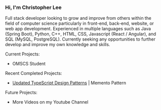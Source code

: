 ### Hi, I'm Christopher Lee

Full stack developer looking to grow and improve from others within the field of computer science particularly in front-end, back-end, website, or web app development. Experienced in multiple languages such as Java (Spring Boot), Python, C++, HTML, CSS, Javascript (React / Angular), and SQL (MySQL, PostgreSQL). Currently seeking any opportunities to further develop and improve my own knowledge and skills.

Current Projects:
* OMSCS Student

Recent Completed Projects:
* [Updated TypeScript Design Patterns](https://github.com/choicespecs/TypescriptDesignPatterns) | Memento Pattern

Future Projects:
* More Videos on my Youtube Channel

